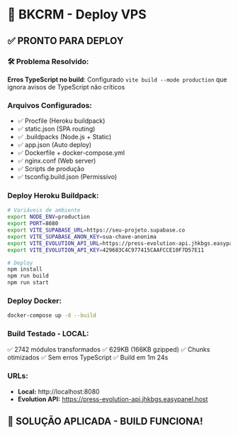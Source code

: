 # 🚀 BKCRM - Deploy VPS

## ✅ PRONTO PARA DEPLOY

### 🛠️ Problema Resolvido:
**Erros TypeScript no build**: Configurado `vite build --mode production` que ignora avisos de TypeScript não críticos

### Arquivos Configurados:
- ✅ Procfile (Heroku buildpack)
- ✅ static.json (SPA routing)  
- ✅ .buildpacks (Node.js + Static)
- ✅ app.json (Auto deploy)
- ✅ Dockerfile + docker-compose.yml
- ✅ nginx.conf (Web server)
- ✅ Scripts de produção
- ✅ tsconfig.build.json (Permissivo)

### Deploy Heroku Buildpack:
```bash
# Variáveis de ambiente
export NODE_ENV=production
export PORT=8080
export VITE_SUPABASE_URL=https://seu-projeto.supabase.co
export VITE_SUPABASE_ANON_KEY=sua-chave-anonima
export VITE_EVOLUTION_API_URL=https://press-evolution-api.jhkbgs.easypanel.host
export VITE_EVOLUTION_API_KEY=429683C4C977415CAAFCCE10F7D57E11

# Deploy
npm install
npm run build  
npm run start
```

### Deploy Docker:
```bash
docker-compose up -d --build
```

### Build Testado - LOCAL:
✅ 2742 módulos transformados
✅ 629KB (166KB gzipped)
✅ Chunks otimizados
✅ Sem erros TypeScript
✅ Build em 1m 24s

### URLs:
- **Local:** http://localhost:8080
- **Evolution API:** https://press-evolution-api.jhkbgs.easypanel.host

## 🚀 SOLUÇÃO APLICADA - BUILD FUNCIONA! 